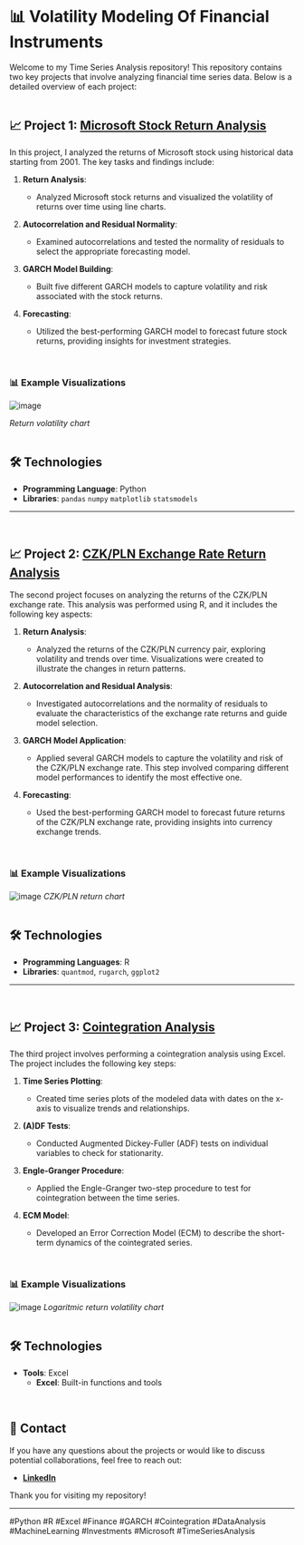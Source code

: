 # 📊 Volatility Modeling Of Financial Instruments

Welcome to my Time Series Analysis repository! This repository contains two key projects that involve analyzing financial time series data. Below is a detailed overview of each project:
<br>
<br>
## 📈 Project 1: [Microsoft Stock Return Analysis](https://github.com/GrzegorzPus/Volatility-modeling-of-financial-instruments/blob/main/Volatility%20modeling-Microsoft.ipynb)

In this project, I analyzed the returns of Microsoft stock using historical data starting from 2001. The key tasks and findings include:

1. **Return Analysis**:
   - Analyzed Microsoft stock returns and visualized the volatility of returns over time using line charts.

2. **Autocorrelation and Residual Normality**:
   - Examined autocorrelations and tested the normality of residuals to select the appropriate forecasting model.

3. **GARCH Model Building**:
   - Built five different GARCH models to capture volatility and risk associated with the stock returns.

4. **Forecasting**:
   - Utilized the best-performing GARCH model to forecast future stock returns, providing insights for investment strategies.
<br>

   ### 📊 Example Visualizations

   ![image](https://github.com/user-attachments/assets/5fc688f9-5b1a-4085-9391-f48266ce33c0)

   *Return volatility chart*
<br>
<br>

## 🛠️ Technologies

- **Programming Language**: Python
- **Libraries**: `pandas`  `numpy`  `matplotlib`  `statsmodels`

---
<br>

## 📈 Project 2: [CZK/PLN Exchange Rate Return Analysis](https://github.com/GrzegorzPus/Volatility-modeling-of-financial-instruments/blob/main/Volatility%20modeling.R)

The second project focuses on analyzing the returns of the CZK/PLN exchange rate. This analysis was performed using R, and it includes the following key aspects:

1. **Return Analysis**:
   - Analyzed the returns of the CZK/PLN currency pair, exploring volatility and trends over time. Visualizations were created to illustrate the changes in return patterns.

2. **Autocorrelation and Residual Analysis**:
   - Investigated autocorrelations and the normality of residuals to evaluate the characteristics of the exchange rate returns and guide model selection.

3. **GARCH Model Application**:
   - Applied several GARCH models to capture the volatility and risk of the CZK/PLN exchange rate. This step involved comparing different model performances to identify the most effective one.

4. **Forecasting**:
   - Used the best-performing GARCH model to forecast future returns of the CZK/PLN exchange rate, providing insights into currency exchange trends.
<br>

   ### 📊 Example Visualizations

   ![image](https://github.com/user-attachments/assets/c01e4202-0d27-4baf-b6f5-5830e8ea3154)
   *CZK/PLN return chart*
<br>
<br>

## 🛠️ Technologies

- **Programming Languages**: R
- **Libraries**: `quantmod`, `rugarch`, `ggplot2`

---
<br>

## 📈 Project 3: [Cointegration Analysis](https://github.com/GrzegorzPus/Volatility-modeling-of-financial-instruments/blob/main/Cointegration%20Study.xlsx)

The third project involves performing a cointegration analysis using Excel. The project includes the following key steps:

1. **Time Series Plotting**:
   - Created time series plots of the modeled data with dates on the x-axis to visualize trends and relationships.

2. **(A)DF Tests**:
   - Conducted Augmented Dickey-Fuller (ADF) tests on individual variables to check for stationarity.

3. **Engle-Granger Procedure**:
   - Applied the Engle-Granger two-step procedure to test for cointegration between the time series.

4. **ECM Model**:
   - Developed an Error Correction Model (ECM) to describe the short-term dynamics of the cointegrated series.
<br>

   ### 📊 Example Visualizations

  ![image](https://github.com/user-attachments/assets/1b989aec-a331-4c84-9737-51d601092b10)
   *Logaritmic return volatility chart*
<br>
<br>

## 🛠️ Technologies

- **Tools**: Excel
  - **Excel**: Built-in functions and tools
<br>

## 👥 Contact

If you have any questions about the projects or would like to discuss potential collaborations, feel free to reach out:

- **[LinkedIn](https://www.linkedin.com/in/grzegorz-pu%C5%9B/)** 

Thank you for visiting my repository!

---

#Python #R #Excel #Finance #GARCH #Cointegration #DataAnalysis #MachineLearning #Investments #Microsoft #TimeSeriesAnalysis

